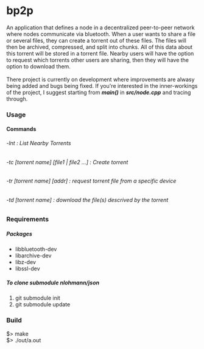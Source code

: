 # bp2p
An application that defines a node in a decentralized peer-to-peer network where nodes communicate via bluetooth.  When a user wants to share a file or several files, they can create a torrent out of these files.  The files will then be archived, compressed, and split into chunks.  All of this data about this torrent will be stored in a torrent file.  Nearby users will have the option to request which torrents other users are sharing, then they will have the option to download them.
<br><br>
There project is currently on development where improvements are alwasy being added and bugs being fixed.  If you're interested in the inner-workings of the project, I suggest starting from **_main()_** in **_src/node.cpp_** and tracing through.

### Usage
#### Commands
###### -lnt : List Nearby Torrents
###### -tc [torrent name] [file1 | file2 ...]  : Create torrent
###### -tr [torrent name] [addr] : request torrent file from a specific device
###### -td [torrent name] : download the file(s) descrived by the torrent

### Requirements

##### Packages
* libbluetooth-dev
* libarchive-dev
* libz-dev
* libssl-dev

##### To clone submodule nlohmann/json
1. git submodule init
2. git submodule update

### Build
$> make<br>
$> ./out/a.out

